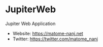 # JupiterWeb
Jupiter Web Application

* Website: https://matome-nanj.net
* Twitter: https://twitter.com/matome_nanj

